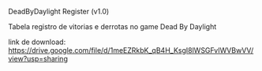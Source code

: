 DeadByDaylight Register (v1.0)

Tabela registro de vitorias e derrotas no game Dead By Daylight

link de download: https://drive.google.com/file/d/1meEZRkbK_qB4H_KsgI8lWSGFvIWVBwVV/view?usp=sharing
